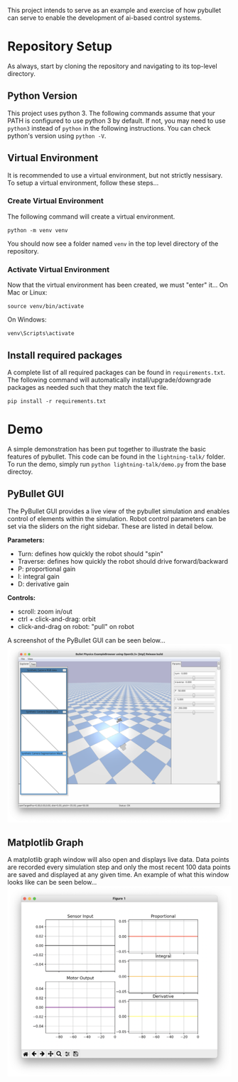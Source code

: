 This project intends to serve as an example and exercise of how pybullet can serve to enable the development of ai-based control systems.

# Repository Setup
As always, start by cloning the repository and navigating to its top-level directory.

## Python Version
This project uses python 3. The following commands assume that your PATH is configured to use python 3 by default. If not, you may need to use `python3` instead of `python` in the following instructions. You can check python's version using `python -V`.

## Virtual Environment
It is recommended to use a virtual environment, but not strictly nessisary. To setup a virtual environment, follow these steps...
### Create Virtual Environment
The following command will create a virtual environment.
```
python -m venv venv
```
You should now see a folder named `venv` in the top level directory of the repository.

### Activate Virtual Environment
Now that the virtual environment has been created, we must "enter" it...
On Mac or Linux:
```
source venv/bin/activate
```
On Windows:
```
venv\Scripts\activate
```

## Install required packages
A complete list of all required packages can be found in `requirements.txt`. The following command will automatically install/upgrade/downgrade packages as needed such that they match the text file.
```
pip install -r requirements.txt
```

# Demo
A simple demonstration has been put together to illustrate the basic features of pybullet. This code can be found in the `lightning-talk/` folder. To run the demo, simply run `python lightning-talk/demo.py` from the base directoy.

## PyBullet GUI
The PyBullet GUI provides a live view of the pybullet simulation and enables control of elements within the simulation. Robot control parameters can be set via the sliders on the right sidebar. These are listed in detail below.

**Parameters:**
- Turn: defines how quickly the robot should "spin"
- Traverse: defines how quickly the robot should drive forward/backward
- P: proportional gain
- I: integral gain
- D: derivative gain

**Controls:**
- scroll: zoom in/out
- ctrl + click-and-drag: orbit
- click-and-drag on robot: "pull" on robot

A screenshot of the PyBullet GUI can be seen below...
![gui window](readme/pybullet_gui_screenshot.png)

## Matplotlib Graph
A matplotlib graph window will also open and displays live data. Data points are recorded every simulation step and only the most recent 100 data points are saved and displayed at any given time. An example of what this window looks like can be seen below...
![matplotlib figure](readme/graph_screenshot.png)
